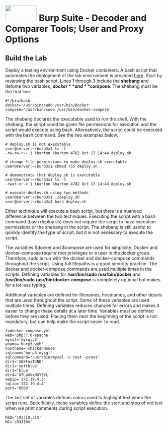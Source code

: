 # <img src="https://www.tamusa.edu/brandguide/jpeglogos/tamusa_final_logo_bw1.jpg" width="100" height="50"> Burp Suite - Decoder and Comparer Tools; User and Proxy Options

## Build the Lab
Deploy a testing environment using Docker containers. A bash script that automates the deployment of the lab environment is provided [here](https://github.com/kabarton62/cybersec-tools-II/blob/main/burpsuite/exercise3-deploy.sh). Start by reviewing the bash script.
Lines 1 through 3 include the **shebang** and defome two variables, **$docker** and **$compose**. The shebang must be the first line.
```
#!/bin/bash
docker='/usr/bin/sudo /usr/bin/docker'
compose='/usr/bin/sudo /usr/bin/docker-compose'
```
The shebang declares the executable used to run the shell. With the shebang, the script could be given file permissions for execution and the script would execute using bash. Alternatively, the script could be executed with the bash command. See the two examples below.
```
# deploy.sh is not executable
user@server:~/burp3x$ ls -l
-rw-rw-r-- 1 kbarton kbarton 4782 Oct 17 14:44 deploy.sh

# change file permissions to make deploy.sh executable
user@server:~/burp3x$ chmod 755 deploy.sh 

# demonstrate that deploy.sh is executable
user@server:~/burp3x$ ls -l
-rwxr-xr-x 1 kbarton kbarton 4782 Oct 17 14:44 deploy.sh

# execute deploy.sh using two methods
user@server:~/burp3x$ ./deploy.sh
user@server:~/burp3x$ bash deploy.sh
```
Either technique will execute a bash script, but there is a nuanced difference between the two techniques. Executing the script with a bash command (bash deploy.sh) does not require the script to have execution permissions or the shebang in the script. The shebang is still useful to quickly identify the type of script, but it is not necessary to execute the script.

The variables $docker and $compose are used for simplicity. Docker and docker-compose require root privileges or a user in the docker group. Therefore, sudo is run with the docker and docker-compose commands throughout the script. Using full filepaths is a good security practice. The docker and docker-compose commands are used multiple times in the scripts. Defining variables for **/usr/bin/sudo /usr/bin/docker** and **/usr/bin/sudo /usr/bin/docker-compose** is completely optional but makes for a lot less typing.

Additional variables are defined for filenames, hostnames, and other details that are used throughout the script. Some of these variables are used multiple times. Defining variables reduces chances for errors and makes it easier to change these details at a later time. Variables must be defined before they are used. Placing them near the beginning of the script is not mandatory, but can help make the script easier to read.

```
f=docker-compose.yml
web='php:7.0-apache'
mysql='mysql:5'
wname='burp3-web'
hostname='chickenHouse'
sqlname='burp3-mysql'
sqlcommand='/usr/bin/mysql -u root -proot'
dir1='X8XFasTDNK'
dir2='softblue'
dir3='blue'
dir4='UTLanVxNGYZYL'
webip='172.19.4.3'
sqlip='172.19.4.4'
port='8500'
```

The last set of variables defines colors used to highlight text when the script runs. Specifically, these variables define the start and stop of red text when we print comments during script execution.

```
RED='\033[0;31m'
NC='\033[0m'
```

